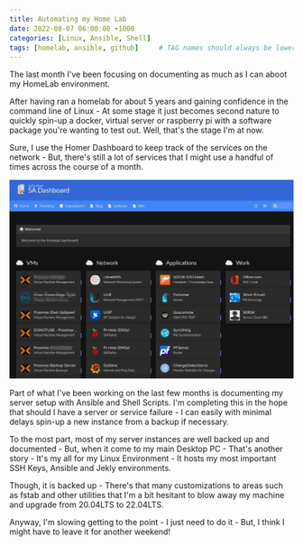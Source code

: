 ```yaml
---
title: Automating my Home Lab
date: 2022-08-07 06:00:00 +1000
categories: [Linux, Ansible, Shell]
tags: [homelab, ansible, github]     # TAG names should always be lowercase
---
```


The last month I've been focusing on documenting as much as I can aboot my HomeLab environment. 

After having ran a homelab for about 5 years and gaining confidence in the command line of Linux - At some stage it just becomes second nature to quickly spin-up a docker, virtual server or raspberry pi  with a software package you're wanting to test out. Well, that's the stage I'm at now. 

Sure, I use the Homer Dashboard to keep track of the services on the network - But, there's still a lot of services that I might use a handful of times across the course of a month.

![My Homer Dashboard](/assets/images/homer_dashboard.jpg)

Part of what I've been working on the last few months is documenting my server setup with Ansible and Shell Scripts. I'm completing this in the hope that should I have a server or service failure - I can easily with minimal delays spin-up a new instance from a backup if necessary. 

To the most part, most of my server instances are well backed up and documented - But, when it come to my main Desktop PC - That's another story - It's my all for my Linux Environment - It hosts my most important SSH Keys, Ansible and Jekly environments. 

Though, it is backed up - There's that many customizations to areas such as fstab and other utilities that I'm a bit hesitant to blow away my machine and upgrade from 20.04LTS to 22.04LTS.

Anyway, I'm slowing getting to the point - I just need to do it - But, I think I might have to leave it for another weekend! 
